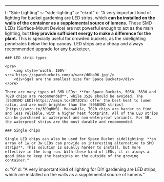 ---
t: "Side Lighting"
s: "side-lighting"
a: "ekrof"
c: "A very important kind of lighting for bucket gardening are LED strips, which **can be installed on the walls of the container as a supplemental source of lumens.** These SMD LEDs (Surface-Mount Device) are not powerful enough to act as the main lighting, but **they provide sufficient energy to make a difference for the plant.** This is specially useful for crowded buckets, as the sidelighting penetrates below the top canopy. LED strips are a cheap and always recommended upgrade for any bucketeer.

    ### LED strip types

    <pre>
        <img style='width: 100%' src='https://spacebuckets.com/u/vanr/d0ba96.jpg'/>
        <div>5gal are the smallest size for Space Buckets</div>
    </pre>
    
    There are many types of SMD LEDs: **for Space Buckets, 5050, 5630 and 7020 chips are recommended**, while 3528 should be avoided. The [5630SMD LED](https://amzn.to/30TZOZn) offer the best heat to lumen ratio, and are much brighter than the [5050SMD strips](https://amzn.to/30OqRW0). Meanwhile, 7020 chips are harder to find and less reliable, with a higher heat footprint. All of the LED strips can be purchased in waterproof and non-waterproof variants. For SB, the waterproof strips are the most durable and recommended.

    ### Single chips

    Single LED chips can also be used for Space Bucket sidelighting: **an array of 1w or 3w LEDs can provide an interesting alternative to SMD strips**. This solution is usually harder to install, but more effective in the long run. With these kind of LEDs, it is always a good idea to keep the heatsinks on the outside of the growing container."
o: "6"
d: "A very important kind of lighting for DIY gardening are LED strips, which are installed on the walls as a supplemental source of lumens."